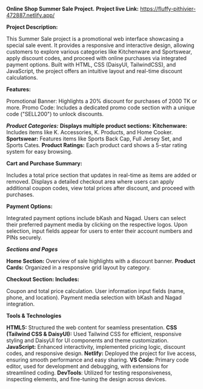 **Online Shop Summer Sale Project.**
**Project live Link:**  https://fluffy-pithivier-472887.netlify.app/

**Project Description:**

This Summer Sale project is a promotional web interface showcasing a special sale event. It provides a responsive and interactive design, allowing customers to explore various categories like Kitchenware and Sportswear, apply discount codes, and proceed with online purchases via integrated payment options. Built with HTML, CSS (DaisyUI, TailwindCSS), and JavaScript, the project offers an intuitive layout and real-time discount calculations.

**Features:**

Promotional Banner: Highlights a 20% discount for purchases of 2000 TK or more.
Promo Code: Includes a dedicated promo code section with a unique code ("SELL200") to unlock discounts.

***Product Categories:***
**Displays multiple product sections:**
**Kitchenware:** Includes items like K. Accessories, K. Products, and Home Cooker.
**Sportswear:** Features items like Sports Back Cap, Full Jersey Set, and Sports Cates.
**Product Ratings:** Each product card shows a 5-star rating system for easy browsing.

**Cart and Purchase Summary:**

Includes a total price section that updates in real-time as items are added or removed.
Displays a detailed checkout area where users can apply additional coupon codes, view total prices after discount, and proceed with purchases.

**Payment Options:**

Integrated payment options include bKash and Nagad. Users can select their preferred payment media by clicking on the respective logos.
Upon selection, input fields appear for users to enter their account numbers and PINs securely.

***Sections and Pages***

**Home Section:** Overview of sale highlights with a discount banner.
**Product Cards:** Organized in a responsive grid layout by category.

**Checkout Section: Includes:**

Coupon and total price calculation.
User information input fields (name, phone, and location).
Payment media selection with bKash and Nagad integration.

**Tools & Technologies**

**HTML5:** Structured the web content for seamless presentation.
**CSS (Tailwind CSS & DaisyUI):** Used Tailwind CSS for efficient, responsive styling and DaisyUI for UI components and theme customization.
**JavaScript:** Enhanced interactivity, implemented pricing logic, discount codes, and responsive design.
**Netlify:** Deployed the project for live access, ensuring smooth performance and easy sharing.
**VS Code:** Primary code editor, used for development and debugging, with extensions for streamlined coding.
**DevTools**: Utilized for testing responsiveness, inspecting elements, and fine-tuning the design across devices.

